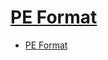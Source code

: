 # [PE Format](https://docs.microsoft.com/en-us/windows/win32/debug/pe-format)

- [PE Format](#pe-format)